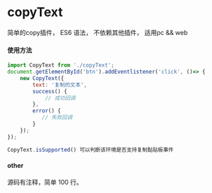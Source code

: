# copyText
简单的copy插件， ES6 语法， 不依赖其他插件， 适用pc && web

#### 使用方法
```javascript
import CopyText from './copyText';
document.getElementById('btn').addEventlistener('click', ()=> {
	new CopyText({
		text: '复制的文本', 
		success() { 
			// 成功回调 
		}, 
		error() {
 		   // 失败回调 
		}
	});
});

CopyText.isSupported() 可以判断该环境是否支持复制黏贴板事件
```

#### other
源码有注释，简单 100 行。


